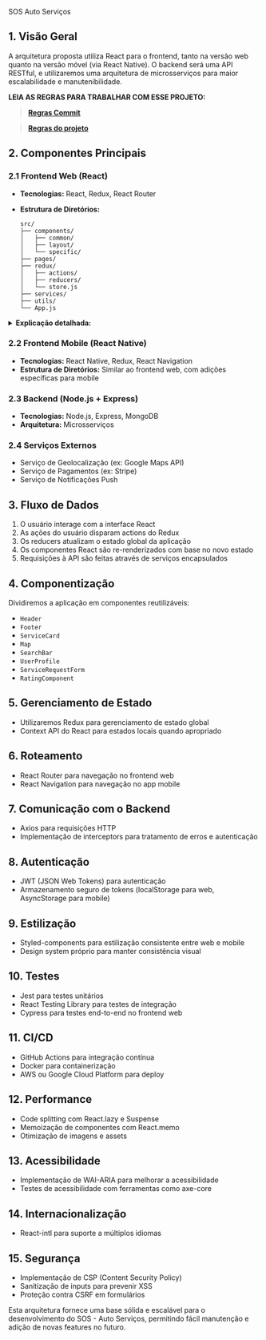  SOS Auto Serviços

## 1. Visão Geral

A arquitetura proposta utiliza React para o frontend, tanto na versão web quanto na versão móvel (via React Native). O backend será uma API RESTful, e utilizaremos uma arquitetura de microsserviços para maior escalabilidade e manutenibilidade.

**LEIA AS REGRAS PARA TRABALHAR COM ESSE PROJETO:**

> [**Regras Commit**](https://git-scm.com/docs/git/pt_BR)

> [**Regras do projeto**](https://github.com/sos-auto-save/prototic/blob/main/REGRAS.MD)


## 2. Componentes Principais

### 2.1 Frontend Web (React)

- **Tecnologias:** React, Redux, React Router
- **Estrutura de Diretórios:**

  ```
  src/
  ├── components/
  │   ├── common/
  │   ├── layout/
  │   └── specific/
  ├── pages/
  ├── redux/
  │   ├── actions/
  │   ├── reducers/
  │   └── store.js
  ├── services/
  ├── utils/
  └── App.js
  ```

<details>
  <summary>
    <b>
      Explicação detalhada:
    </b>
  </summary>

  # Detalhamento dos Componentes e Pastas - SOS Auto Serviços

  ## Estrutura de Diretórios do Frontend (Web e Mobile)

  ```
  src/
  ├── components/
  │   ├── common/
  │   ├── layout/
  │   └── specific/
  ├── pages/
  ├── redux/
  │   ├── actions/
  │   ├── reducers/
  │   └── store.js
  ├── services/
  ├── utils/
  └── App.js
  ```

  ### 1. components/

  Esta pasta contém todos os componentes React reutilizáveis.

  #### 1.1 common/
  Componentes genéricos usados em várias partes da aplicação.

  - `Button.js`: Botão customizado e reutilizável.
  - `Input.js`: Campo de entrada padronizado.
  - `Modal.js`: Componente de modal reutilizável.
  - `Loader.js`: Indicador de carregamento.

  #### 1.2 layout/
  Componentes relacionados à estrutura da aplicação.

  - `Header.js`: Cabeçalho da aplicação, incluindo navegação e logo.
  - `Footer.js`: Rodapé com links e informações de copyright.
  - `Sidebar.js`: Barra lateral para navegação (mais relevante para o dashboard de parceiros).

  #### 1.3 specific/
  Componentes específicos para o SOS - Auto Serviços.

  - `ServiceCard.js`: Card para exibir informações de um serviço.
  - `Map.js`: Componente de mapa para mostrar localização de serviços.
  - `SearchBar.js`: Barra de pesquisa para buscar serviços.
  - `UserProfile.js`: Exibição e edição de perfil do usuário.
  - `ServiceRequestForm.js`: Formulário para solicitar um serviço.
  - `RatingComponent.js`: Componente para avaliar serviços.

  ### 2. pages/

  Contém componentes que representam páginas inteiras da aplicação.

  - `Home.js`: Página inicial.
  - `Search.js`: Página de resultados de pesquisa.
  - `ServiceDetails.js`: Página de detalhes de um serviço específico.
  - `UserDashboard.js`: Dashboard do usuário.
  - `PartnerDashboard.js`: Dashboard para parceiros.
  - `Login.js` e `Register.js`: Páginas de autenticação.

  ### 3. redux/ (backend)

  Gerenciamento de estado global usando Redux.

  #### 3.1 actions/
  - `authActions.js`: Ações relacionadas à autenticação.
  - `serviceActions.js`: Ações para busca e manipulação de serviços.
  - `userActions.js`: Ações relacionadas ao perfil do usuário.

  #### 3.2 reducers/
  - `authReducer.js`: Gerencia o estado de autenticação.
  - `serviceReducer.js`: Gerencia o estado dos serviços.
  - `userReducer.js`: Gerencia o estado do perfil do usuário.

  #### 3.3 store.js
  Configura e exporta a store do Redux.

  ### 4. services/

  Contém funções para interação com APIs e serviços externos.

  - `api.js`: Configuração base para requisições HTTP (usando Axios).
  - `authService.js`: Funções para login, registro e gerenciamento de tokens.
  - `serviceService.js`: Funções para buscar e manipular dados de serviços.
  - `geoService.js`: Integração com serviços de geolocalização.
  - `paymentService.js`: Integração com gateway de pagamento.

  ### 5. utils/

  Funções utilitárias e helpers.

  - `validation.js`: Funções de validação de formulários.
  - `formatters.js`: Funções para formatação de dados (ex: moeda, data).
  - `constants.js`: Constantes usadas em toda a aplicação.

  ### 6. App.js

  Componente raiz da aplicação, onde a estrutura principal e roteamento são definidos.

  ## Componentes Específicos

  ### ServiceCard.js
  - Exibe informações básicas de um serviço (nome, tipo, avaliação).
  - Permite ações rápidas como "Ver detalhes" ou "Solicitar".

  ### Map.js
  - Integra com a API de mapas para mostrar a localização de serviços.
  - Permite interatividade para selecionar serviços no mapa.

  ### SearchBar.js
  - Input para busca de serviços.
  - Pode incluir filtros avançados (tipo de serviço, distância, etc.).

  ### UserProfile.js
  - Exibe informações do usuário.
  - Permite edição de dados pessoais.

  ### ServiceRequestForm.js
  - Formulário para solicitar um serviço específico.
  - Inclui campos como descrição do problema, localização, etc.

  ### RatingComponent.js
  - Permite aos usuários avaliar serviços após a conclusão.
  - Exibe média de avaliações para um serviço.

  <!-- ## Considerações para React Native

  Para a versão mobile em React Native, a estrutura será similar, com algumas adaptações:

  - Uso de componentes nativos (`View`, `Text`, `TouchableOpacity`) em vez de elementos HTML.
  - Implementação de navegação usando `react-navigation`.
  - Adaptação de estilos para funcionar com o sistema de estilização do React Native.
  - Uso de `AsyncStorage` em vez de `localStorage` para armazenamento local.

  Esta estrutura fornece uma base organizada e escalável para o desenvolvimento do SOS - Auto Serviços, permitindo fácil manutenção e adição de novas features no futuro. -->
    
</details>

### 2.2 Frontend Mobile (React Native)

- **Tecnologias:** React Native, Redux, React Navigation
- **Estrutura de Diretórios:** Similar ao frontend web, com adições específicas para mobile

### 2.3 Backend (Node.js + Express)

- **Tecnologias:** Node.js, Express, MongoDB
- **Arquitetura:** Microsserviços

### 2.4 Serviços Externos

- Serviço de Geolocalização (ex: Google Maps API)
- Serviço de Pagamentos (ex: Stripe)
- Serviço de Notificações Push

## 3. Fluxo de Dados

1. O usuário interage com a interface React
2. As ações do usuário disparam actions do Redux
3. Os reducers atualizam o estado global da aplicação
4. Os componentes React são re-renderizados com base no novo estado
5. Requisições à API são feitas através de serviços encapsulados

## 4. Componentização

Dividiremos a aplicação em componentes reutilizáveis:

- `Header`
- `Footer`
- `ServiceCard`
- `Map`
- `SearchBar`
- `UserProfile`
- `ServiceRequestForm`
- `RatingComponent`

## 5. Gerenciamento de Estado

- Utilizaremos Redux para gerenciamento de estado global
- Context API do React para estados locais quando apropriado

## 6. Roteamento

- React Router para navegação no frontend web
- React Navigation para navegação no app mobile

## 7. Comunicação com o Backend

- Axios para requisições HTTP
- Implementação de interceptors para tratamento de erros e autenticação

## 8. Autenticação

- JWT (JSON Web Tokens) para autenticação
- Armazenamento seguro de tokens (localStorage para web, AsyncStorage para mobile)

## 9. Estilização

- Styled-components para estilização consistente entre web e mobile
- Design system próprio para manter consistência visual

## 10. Testes

- Jest para testes unitários
- React Testing Library para testes de integração
- Cypress para testes end-to-end no frontend web

## 11. CI/CD

- GitHub Actions para integração contínua
- Docker para containerização
- AWS ou Google Cloud Platform para deploy

## 12. Performance

- Code splitting com React.lazy e Suspense
- Memoização de componentes com React.memo
- Otimização de imagens e assets

## 13. Acessibilidade

- Implementação de WAI-ARIA para melhorar a acessibilidade
- Testes de acessibilidade com ferramentas como axe-core

## 14. Internacionalização

- React-intl para suporte a múltiplos idiomas

## 15. Segurança

- Implementação de CSP (Content Security Policy)
- Sanitização de inputs para prevenir XSS
- Proteção contra CSRF em formulários

Esta arquitetura fornece uma base sólida e escalável para o desenvolvimento do SOS - Auto Serviços, permitindo fácil manutenção e adição de novas features no futuro.


